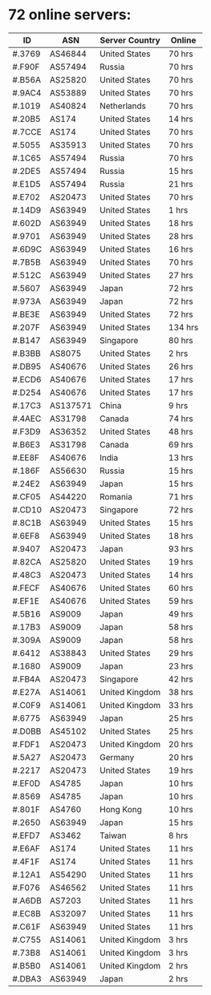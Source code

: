 # 72 online servers:

| ID | ASN | Server Country | Online |
| ------ | ------ | ------ | ------ |
| #.3769 | AS46844 | United States | 70 hrs |
| #.F90F | AS57494 | Russia | 70 hrs |
| #.B56A | AS25820 | United States | 70 hrs |
| #.9AC4 | AS53889 | United States | 70 hrs |
| #.1019 | AS40824 | Netherlands | 70 hrs |
| #.20B5 | AS174 | United States | 14 hrs |
| #.7CCE | AS174 | United States | 70 hrs |
| #.5055 | AS35913 | United States | 70 hrs |
| #.1C65 | AS57494 | Russia | 70 hrs |
| #.2DE5 | AS57494 | Russia | 15 hrs |
| #.E1D5 | AS57494 | Russia | 21 hrs |
| #.E702 | AS20473 | United States | 70 hrs |
| #.14D9 | AS63949 | United States | 1 hrs |
| #.602D | AS63949 | United States | 18 hrs |
| #.9701 | AS63949 | United States | 28 hrs |
| #.6D9C | AS63949 | United States | 16 hrs |
| #.7B5B | AS63949 | United States | 70 hrs |
| #.512C | AS63949 | United States | 27 hrs |
| #.5607 | AS63949 | Japan | 72 hrs |
| #.973A | AS63949 | Japan | 72 hrs |
| #.BE3E | AS63949 | United States | 72 hrs |
| #.207F | AS63949 | United States | 134 hrs |
| #.B147 | AS63949 | Singapore | 80 hrs |
| #.B3BB | AS8075 | United States | 2 hrs |
| #.DB95 | AS40676 | United States | 26 hrs |
| #.ECD6 | AS40676 | United States | 17 hrs |
| #.D254 | AS40676 | United States | 17 hrs |
| #.17C3 | AS137571 | China | 9 hrs |
| #.4AEC | AS31798 | Canada | 74 hrs |
| #.F3D9 | AS36352 | United States | 48 hrs |
| #.B6E3 | AS31798 | Canada | 69 hrs |
| #.EE8F | AS40676 | India | 13 hrs |
| #.186F | AS56630 | Russia | 15 hrs |
| #.24E2 | AS63949 | Japan | 15 hrs |
| #.CF05 | AS44220 | Romania | 71 hrs |
| #.CD10 | AS20473 | Singapore | 72 hrs |
| #.8C1B | AS63949 | United States | 15 hrs |
| #.6EF8 | AS63949 | United States | 18 hrs |
| #.9407 | AS20473 | Japan | 93 hrs |
| #.82CA | AS25820 | United States | 19 hrs |
| #.48C3 | AS20473 | United States | 14 hrs |
| #.FECF | AS40676 | United States | 60 hrs |
| #.EF1E | AS40676 | United States | 59 hrs |
| #.5B16 | AS9009 | Japan | 49 hrs |
| #.17B3 | AS9009 | Japan | 58 hrs |
| #.309A | AS9009 | Japan | 58 hrs |
| #.6412 | AS38843 | United States | 29 hrs |
| #.1680 | AS9009 | Japan | 23 hrs |
| #.FB4A | AS20473 | Singapore | 42 hrs |
| #.E27A | AS14061 | United Kingdom | 38 hrs |
| #.C0F9 | AS14061 | United Kingdom | 33 hrs |
| #.6775 | AS63949 | Japan | 25 hrs |
| #.D0BB | AS45102 | United States | 25 hrs |
| #.FDF1 | AS20473 | United Kingdom | 20 hrs |
| #.5A27 | AS20473 | Germany | 20 hrs |
| #.2217 | AS20473 | United States | 19 hrs |
| #.EF0D | AS4785 | Japan | 10 hrs |
| #.8569 | AS4785 | Japan | 10 hrs |
| #.801F | AS4760 | Hong Kong | 10 hrs |
| #.2650 | AS63949 | Japan | 15 hrs |
| #.EFD7 | AS3462 | Taiwan | 8 hrs |
| #.E6AF | AS174 | United States | 11 hrs |
| #.4F1F | AS174 | United States | 11 hrs |
| #.12A1 | AS54290 | United States | 11 hrs |
| #.F076 | AS46562 | United States | 11 hrs |
| #.A6DB | AS7203 | United States | 11 hrs |
| #.EC8B | AS32097 | United States | 11 hrs |
| #.C61F | AS63949 | United States | 11 hrs |
| #.C755 | AS14061 | United Kingdom | 3 hrs |
| #.73B8 | AS14061 | United Kingdom | 3 hrs |
| #.B5B0 | AS14061 | United Kingdom | 2 hrs |
| #.DBA3 | AS63949 | Japan | 2 hrs |

